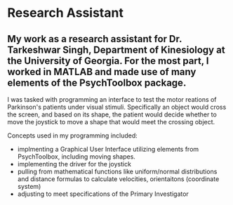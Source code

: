 # Research Assistant

## My work as a research assistant for Dr. Tarkeshwar Singh, Department of Kinesiology at the University of Georgia. For the most part, I worked in MATLAB and made use of many elements of the PsychToolbox package.

I was tasked with programming an interface to test the motor reations of Parkinson's patients under visual stimuli. Specifically an object would cross the screen, and based on its shape, the patient would decide whether to move the joystick to move a shape that would meet the crossing object. 

Concepts used in my programming included:
- implmenting a Graphical User Interface utilizing elements from PsychToolbox, including moving shapes.
- implementing the driver for the joystick
- pulling from mathematical functions like uniform/normal distributions and distance formulas to calculate velocities, orientaitons (coordinate system)
- adjusting to meet specifications of the Primary Investigator
